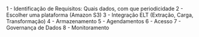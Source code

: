1 - Identificação de Requisitos: Quais dados, com que periodicidade
2 - Escolher uma plataforma (Amazon S3)
3 - Integração ELT (Extração, Carga, Transformação)
4 - Armazenamento
5 - Agendamentos
6 - Acesso
7 - Governança de Dados
8 - Monitoramento


